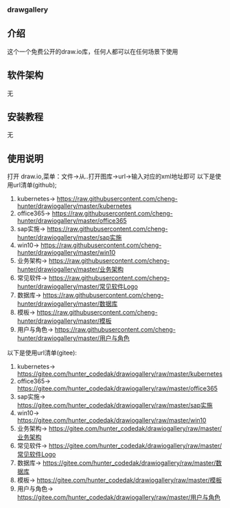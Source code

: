 ### drawgallery
## 介绍
这个一个免费公开的draw.io库，任何人都可以在任何场景下使用

## 软件架构
无

## 安装教程
无

## 使用说明
打开 draw.io,菜单：文件->从..打开图库->url->输入对应的xml地址即可
以下是使用url清单(github);
1. kubernetes-> https://raw.githubusercontent.com/cheng-hunter/drawiogallery/master/kubernetes
2. office365-> https://raw.githubusercontent.com/cheng-hunter/drawiogallery/master/office365
3. sap实施-> https://raw.githubusercontent.com/cheng-hunter/drawiogallery/master/sap实施
4. win10-> https://raw.githubusercontent.com/cheng-hunter/drawiogallery/master/win10
5. 业务架构-> https://raw.githubusercontent.com/cheng-hunter/drawiogallery/master/业务架构
6. 常见软件-> https://raw.githubusercontent.com/cheng-hunter/drawiogallery/master/常见软件Logo
7. 数据库-> https://raw.githubusercontent.com/cheng-hunter/drawiogallery/master/数据库
8. 模板-> https://raw.githubusercontent.com/cheng-hunter/drawiogallery/master/模板
9. 用户与角色-> https://raw.githubusercontent.com/cheng-hunter/drawiogallery/master/用户与角色



以下是使用url清单(gitee):
1. kubernetes-> https://gitee.com/hunter_codedak/drawiogallery/raw/master/kubernetes
2. office365-> https://gitee.com/hunter_codedak/drawiogallery/raw/master/office365
3. sap实施-> https://gitee.com/hunter_codedak/drawiogallery/raw/master/sap实施
4. win10-> https://gitee.com/hunter_codedak/drawiogallery/raw/master/win10
5. 业务架构-> https://gitee.com/hunter_codedak/drawiogallery/raw/master/业务架构
6. 常见软件-> https://gitee.com/hunter_codedak/drawiogallery/raw/master/常见软件Logo
7. 数据库-> https://gitee.com/hunter_codedak/drawiogallery/raw/master/数据库
8. 模板-> https://gitee.com/hunter_codedak/drawiogallery/raw/master/模板
9. 用户与角色-> https://gitee.com/hunter_codedak/drawiogallery/raw/master/用户与角色